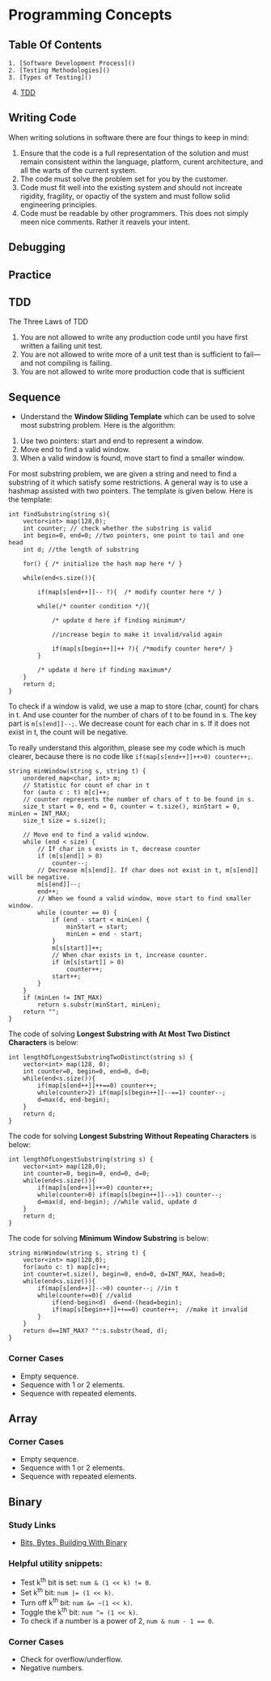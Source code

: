 # Programming Concepts

## Table Of Contents
	1. [Software Development Process]()
	2. [Testing Methodologies]()
	3. [Types of Testing]()
4. [TDD]()

## Writing Code
When writing solutions in software there are four things to keep in mind:
1. Ensure that the code is a full representation of the solution and must remain consistent within the language, platform, curent architecture, and all the warts of the current system.
2. The code must solve the problem set for you by the customer.
3. Code must fit well into the existing system and should not increate rigidity, fragility, or opactiy of the system and must follow solid engineering principles.
4. Code must be readable by other programmers. This does not simply meen nice comments. Rather it reavels your intent.

## Debugging

## Practice

## TDD
The Three Laws of TDD
1. You are not allowed to write any production code until you have first written a failing unit test.
2. You are not allowed to write more of a unit test than is sufficient to fail—and not compiling is failing.
3. You are not allowed to write more production code that is sufficient

## Sequence
- Understand the **Window Sliding Template** which can be used to solve most substring problem. Here is the algorithm:
1. Use two pointers: start and end to represent a window.
2. Move end to find a valid window.
3. When a valid window is found, move start to find a smaller window.

For most substring problem, we are given a string and need to find a substring of it which satisfy some restrictions. A general way is to use a hashmap assisted with two pointers. The template is given below.
Here is the template:
```
int findSubstring(string s){
	vector<int> map(128,0);
	int counter; // check whether the substring is valid
	int begin=0, end=0; //two pointers, one point to tail and one  head
	int d; //the length of substring

	for() { /* initialize the hash map here */ }

	while(end<s.size()){

		if(map[s[end++]]-- ?){  /* modify counter here */ }

		while(/* counter condition */){

			/* update d here if finding minimum*/

			//increase begin to make it invalid/valid again

			if(map[s[begin++]]++ ?){ /*modify counter here*/ }
		}

		/* update d here if finding maximum*/
	}
	return d;
}
```

To check if a window is valid, we use a map to store (char, count) for chars in t. And use counter for the number of chars of t to be found in s. The key part is `m[s[end]]--;`. We decrease count for each char in s. If it does not exist in t, the count will be negative.

To really understand this algorithm, please see my code which is much clearer, because there is no code like `if(map[s[end++]]++>0) counter++;`.
```
string minWindow(string s, string t) {
	unordered_map<char, int> m;
	// Statistic for count of char in t
	for (auto c : t) m[c]++;
	// counter represents the number of chars of t to be found in s.
	size_t start = 0, end = 0, counter = t.size(), minStart = 0, minLen = INT_MAX;
	size_t size = s.size();

	// Move end to find a valid window.
	while (end < size) {
		// If char in s exists in t, decrease counter
		if (m[s[end]] > 0)
			counter--;
		// Decrease m[s[end]]. If char does not exist in t, m[s[end]] will be negative.
		m[s[end]]--;
		end++;
		// When we found a valid window, move start to find smaller window.
		while (counter == 0) {
			if (end - start < minLen) {
				minStart = start;
				minLen = end - start;
			}
			m[s[start]]++;
			// When char exists in t, increase counter.
			if (m[s[start]] > 0)
				counter++;
			start++;
		}
	}
	if (minLen != INT_MAX)
		return s.substr(minStart, minLen);
	return "";
}
```

The code of solving **Longest Substring with At Most Two Distinct Characters** is below:
```
int lengthOfLongestSubstringTwoDistinct(string s) {
	vector<int> map(128, 0);
	int counter=0, begin=0, end=0, d=0;
	while(end<s.size()){
		if(map[s[end++]]++==0) counter++;
		while(counter>2) if(map[s[begin++]]--==1) counter--;
		d=max(d, end-begin);
	}
	return d;
}
```

The code for solving **Longest Substring Without Repeating Characters** is below:
```
int lengthOfLongestSubstring(string s) {
	vector<int> map(128,0);
	int counter=0, begin=0, end=0, d=0;
	while(end<s.size()){
		if(map[s[end++]]++>0) counter++;
		while(counter>0) if(map[s[begin++]]-->1) counter--;
		d=max(d, end-begin); //while valid, update d
	}
	return d;
}
```

The code for solving **Minimum Window Substring** is below:
```
string minWindow(string s, string t) {
	vector<int> map(128,0);
	for(auto c: t) map[c]++;
	int counter=t.size(), begin=0, end=0, d=INT_MAX, head=0;
	while(end<s.size()){
		if(map[s[end++]]-->0) counter--; //in t
		while(counter==0){ //valid
			if(end-begin<d)  d=end-(head=begin);
			if(map[s[begin++]]++==0) counter++;  //make it invalid
		}
	}
	return d==INT_MAX? "":s.substr(head, d);
}
```

### Corner Cases
- Empty sequence.
- Sequence with 1 or 2 elements.
- Sequence with repeated elements.

## Array
### Corner Cases
- Empty sequence.
- Sequence with 1 or 2 elements.
- Sequence with repeated elements.

## Binary
### Study Links
- [Bits, Bytes, Building With Binary](https://medium.com/basecs/bits-bytes-building-with-binary-13cb4289aafa)

### Helpful utility snippets:
- Test k<sup>th</sup> bit is set: `num & (1 << k) != 0`.
- Set k<sup>th</sup> bit: `num |= (1 << k)`.
- Turn off k<sup>th</sup> bit: `num &= ~(1 << k)`.
- Toggle the k<sup>th</sup> bit: `num ^= (1 << k)`.
- To check if a number is a power of 2, `num & num - 1 == 0`.

### Corner Cases
- Check for overflow/underflow.
- Negative numbers.

